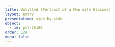 ```yaml
---
title: Untitled (Portrait of a Man with Glasses)
layout: entry
presentation: side-by-side
object:
  - id: ptl-26186
order: 124
menu: false
---
```








